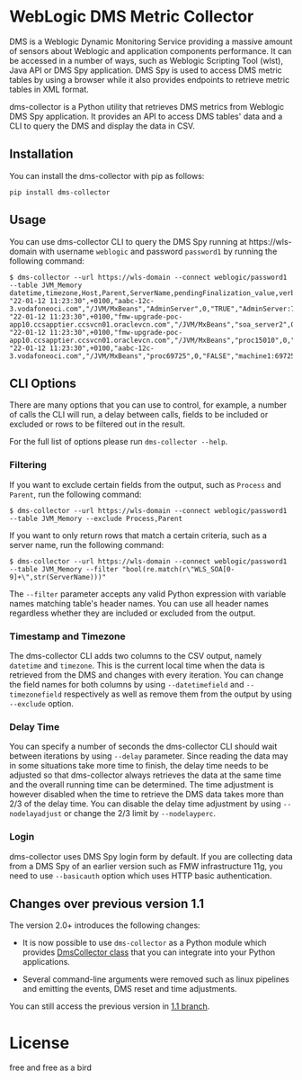 # WebLogic DMS Metric Collector

DMS is a Weblogic Dynamic Monitoring Service providing a massive amount of sensors about Weblogic and application components performance.
It can be accessed in a number of ways, such as Weblogic Scripting Tool (wlst), Java API or DMS Spy application. DMS Spy is used to access DMS metric tables by using a browser while it also provides endpoints to retrieve metric tables in XML format.

dms-collector is a Python utility that retrieves DMS metrics from Weblogic DMS Spy application. It provides an API to access DMS tables' data and a CLI to query the DMS and display the data in CSV.

## Installation

You can install the dms-collector with pip as follows:

```
pip install dms-collector 
``` 

## Usage

You can use dms-collector CLI to query the DMS Spy running at https://wls-domain with username `weblogic` and password `password1` by running the following command: 

```
$ dms-collector --url https://wls-domain --connect weblogic/password1 --table JVM_Memory
datetime,timezone,Host,Parent,ServerName,pendingFinalization_value,verbose_value,Process,JVM,Name
"22-01-12 11:23:30",+0100,"aabc-12c-3.vodafoneoci.com","/JVM/MxBeans","AdminServer",0,"TRUE","AdminServer:7101","JVM","memory"
"22-01-12 11:23:30",+0100,"fmw-upgrade-poc-app10.ccsapptier.ccsvcn01.oraclevcn.com","/JVM/MxBeans","soa_server2",0,"TRUE","soa_server2:8102","JVM","memory"
"22-01-12 11:23:30",+0100,"fmw-upgrade-poc-app10.ccsapptier.ccsvcn01.oraclevcn.com","/JVM/MxBeans","proc15010",0,"FALSE","machine2:15010","JVM","memory"
"22-01-12 11:23:30",+0100,"aabc-12c-3.vodafoneoci.com","/JVM/MxBeans","proc69725",0,"FALSE","machine1:69725","JVM","memory"
```

## CLI Options

There are many options that you can use to control, for example, a number of calls the CLI will run, a delay between calls, fields to be included or excluded or rows to be filtered out in the result. 

For the full list of options please run `dms-collector --help`. 

### Filtering 

If you want to exclude certain fields from the output, such as `Process` and `Parent`, run the following command:

```
$ dms-collector --url https://wls-domain --connect weblogic/password1 --table JVM_Memory --exclude Process,Parent
```

If you want to only return rows that match a certain criteria, such as a server name, run the following command:

```
$ dms-collector --url https://wls-domain --connect weblogic/password1 --table JVM_Memory --filter "bool(re.match(r\"WLS_SOA[0-9]+\",str(ServerName)))"
```

The `--filter` parameter accepts any valid Python expression with variable names matching table's header names. You can use all header names regardless whether they are included or excluded from the output.   

### Timestamp and Timezone

The dms-collector CLI adds two columns to the CSV output, namely `datetime` and `timezone`. This is the current local time when the data is retrieved from the DMS and changes with every iteration. You can change the field names for both columns by using `--datetimefield` and `--timezonefield` respectively as well as remove them from the output by using `--exclude` option.    

### Delay Time

You can specify a number of seconds the dms-collector CLI should wait between iterations by using `--delay` parameter. Since reading the data may in some situations take more time to finish, the delay time needs to be adjusted so that dms-collector always retrieves the data at the same time and the overall running time can be determined. The time adjustment is however disabled when the time to retrieve the DMS data takes more than 2/3 of the delay time. You can disable the delay time adjustment by using `--nodelayadjust` or change the 2/3 limit by `--nodelayperc`.

### Login
 
dms-collector uses DMS Spy login form by default. If you are collecting data from a DMS Spy of an earlier version such as FMW infrastructure 11g, you need to use `--basicauth` option which uses HTTP basic authentication.
 
## Changes over previous version 1.1

The version 2.0+ introduces the following changes:

*  It is now possible to use `dms-collector` as a Python module which provides [DmsCollector class](https://github.com/tomvit/dms-collector/blob/v2.0/dms_collector/dms.py) that you can integrate into your Python applications. 

* Several command-line arguments were removed such as linux pipelines and emitting the events, DMS reset and time adjustments.  

You can still access the previous version in [1.1 branch](https://github.com/tomvit/dms-collector/tree/v1.1).
 
# License

free and free as a bird
